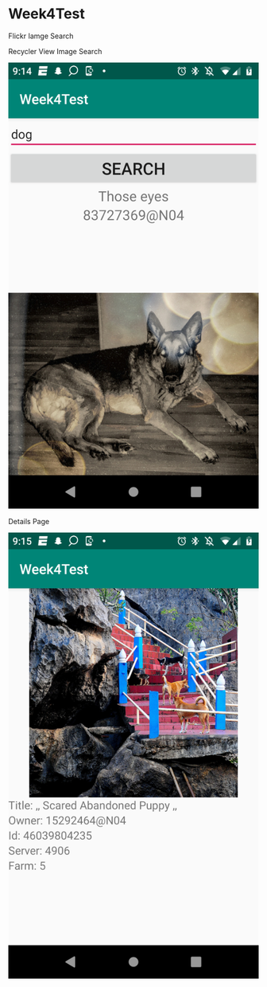 # Week4Test
Flickr Iamge Search


Recycler View Image Search


![alt text](https://github.com/elufire/Week4Test/blob/master/SearchRecycler.png)



Details Page


![alt text](https://github.com/elufire/Week4Test/blob/master/DetailsDogs.png)
